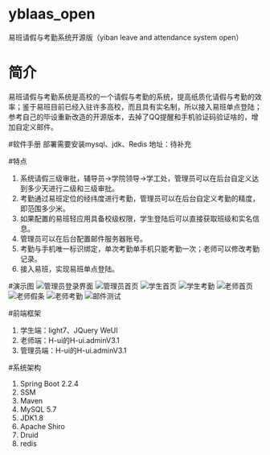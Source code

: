 # yblaas_open

易班请假与考勤系统开源版（yiban leave and attendance system open）

# 简介

易班请假与考勤系统是高校的一个请假与考勤的系统，提高纸质化请假与考勤的效率；鉴于易班目前已经入驻许多高校，而且具有实名制，所以接入易班单点登陆；参考自己的毕设重新改造的开源版本，去掉了QQ提醒和手机验证码验证啥的，增加自定义邮件。

#软件手册
部署需要安装mysql、jdk、Redis
地址：待补充

#特点

1. 系统请假三级审批，辅导员->学院领导->学工处，管理员可以在后台自定义达到多少天进行二级和三级审批。
2. 考勤通过易班定位的经纬度进行考勤，管理员可以在后台自定义考勤的精度，即范围多少米。
3. 如果配置的易班轻应用具备校级权限，学生登陆后可以直接获取班级和实名信息。
4. 管理员可以在后台配置邮件服务器账号。
5. 考勤与手机唯一标识绑定，单次考勤单手机只能考勤一次；老师可以修改考勤记录。
5. 接入易班，实现易班单点登陆。

#演示图
![管理员登录界面](https://images.weserv.nl/?url=https://img03.sogoucdn.com/app/a/100520146/7dfc63bb5ea596aba505512046557e48)
![管理员首页](https://images.weserv.nl/?url=https://img03.sogoucdn.com/app/a/100520146/65706fac22a15e31642b3194fdf3b4c0)
![学生首页](https://images.weserv.nl/?url=https://img02.sogoucdn.com/app/a/100520146/9fdbc6a092476bc979463f67c30d6cc7)
![学生考勤](https://images.weserv.nl/?url=https://img03.sogoucdn.com/app/a/100520146/4aa8b606346c452785d308f54d773bb5)
![老师首页](https://images.weserv.nl/?url=https://img03.sogoucdn.com/app/a/100520146/cb8d5ad42e68eae73cf8e0c8dfd5a5f7)
![老师假条](https://images.weserv.nl/?url=https://img04.sogoucdn.com/app/a/100520146/ce00bf37693f1810d54371d0f586ab92)
![老师考勤](https://images.weserv.nl/?url=https://img02.sogoucdn.com/app/a/100520146/933f8b48f1cfce9aab817a9f4acb7feb)
![邮件测试](https://images.weserv.nl/?url=https://img02.sogoucdn.com/app/a/100520146/9e7cf1f34ffc3b30b53685dd92cdabfb)

#前端框架

1. 学生端：light7、JQuery WeUI
2. 老师端：H-ui的H-ui.adminV3.1
3. 管理员端：H-ui的H-ui.adminV3.1

#系统架构
1. Spring Boot 2.2.4
2. SSM
3. Maven
4. MySQL 5.7
5. JDK1.8
6. Apache Shiro
7. Druid
8. redis